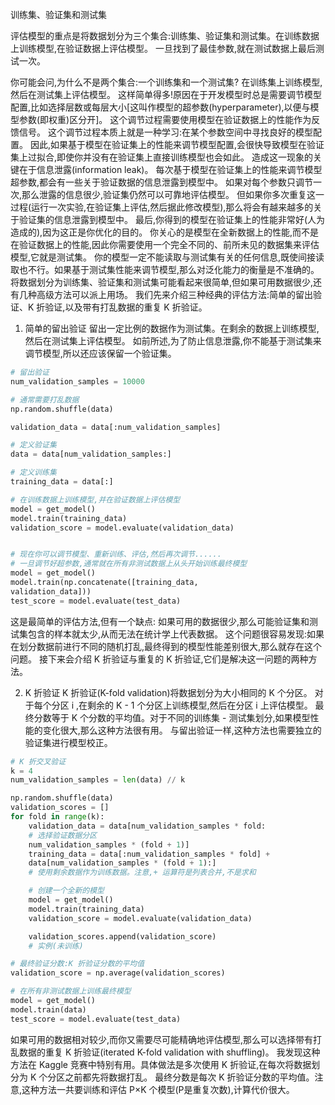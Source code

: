 
训练集、验证集和测试集

评估模型的重点是将数据划分为三个集合:训练集、验证集和测试集。在训练数据上训练模型,在验证数据上评估模型。
一旦找到了最佳参数,就在测试数据上最后测试一次。

你可能会问,为什么不是两个集合:一个训练集和一个测试集?
在训练集上训练模型,然后在测试集上评估模型。
这样简单得多!原因在于开发模型时总是需要调节模型配置,比如选择层数或每层大小[这叫作模型的超参数(hyperparameter),以便与模型参数(即权重)区分开]。
这个调节过程需要使用模型在验证数据上的性能作为反馈信号。
这个调节过程本质上就是一种学习:在某个参数空间中寻找良好的模型配置。
因此,如果基于模型在验证集上的性能来调节模型配置,会很快导致模型在验证集上过拟合,即使你并没有在验证集上直接训练模型也会如此。
造成这一现象的关键在于信息泄露(information leak)。
每次基于模型在验证集上的性能来调节模型超参数,都会有一些关于验证数据的信息泄露到模型中。
如果对每个参数只调节一次,那么泄露的信息很少,验证集仍然可以可靠地评估模型。
但如果你多次重复这一过程(运行一次实验,在验证集上评估,然后据此修改模型),那么将会有越来越多的关于验证集的信息泄露到模型中。
最后,你得到的模型在验证集上的性能非常好(人为造成的),因为这正是你优化的目的。
你关心的是模型在全新数据上的性能,而不是在验证数据上的性能,因此你需要使用一个完全不同的、前所未见的数据集来评估模型,它就是测试集。
你的模型一定不能读取与测试集有关的任何信息,既使间接读取也不行。如果基于测试集性能来调节模型,那么对泛化能力的衡量是不准确的。
将数据划分为训练集、验证集和测试集可能看起来很简单,但如果可用数据很少,还有几种高级方法可以派上用场。
我们先来介绍三种经典的评估方法:简单的留出验证、K 折验证,以及带有打乱数据的重复 K 折验证。

1. 简单的留出验证
留出一定比例的数据作为测试集。在剩余的数据上训练模型,然后在测试集上评估模型。
如前所述,为了防止信息泄露,你不能基于测试集来调节模型,所以还应该保留一个验证集。

```python
# 留出验证
num_validation_samples = 10000

# 通常需要打乱数据
np.random.shuffle(data)

validation_data = data[:num_validation_samples]

# 定义验证集
data = data[num_validation_samples:]

# 定义训练集
training_data = data[:]

# 在训练数据上训练模型,并在验证数据上评估模型
model = get_model()
model.train(training_data)
validation_score = model.evaluate(validation_data)


# 现在你可以调节模型、重新训练、评估,然后再次调节......
# 一旦调节好超参数,通常就在所有非测试数据上从头开始训练最终模型
model = get_model()
model.train(np.concatenate([training_data,
validation_data]))
test_score = model.evaluate(test_data)
```

这是最简单的评估方法,但有一个缺点:
如果可用的数据很少,那么可能验证集和测试集包含的样本就太少,从而无法在统计学上代表数据。
这个问题很容易发现:如果在划分数据前进行不同的随机打乱,最终得到的模型性能差别很大,那么就存在这个问题。
接下来会介绍 K 折验证与重复的 K 折验证,它们是解决这一问题的两种方法。

2. K 折验证
K 折验证(K-fold validation)将数据划分为大小相同的 K 个分区。
对于每个分区 i ,在剩余的 K - 1 个分区上训练模型,然后在分区 i 上评估模型。
最终分数等于 K 个分数的平均值。对于不同的训练集 - 测试集划分,如果模型性能的变化很大,那么这种方法很有用。
与留出验证一样,这种方法也需要独立的验证集进行模型校正。

```python
# K 折交叉验证
k = 4
num_validation_samples = len(data) // k

np.random.shuffle(data)
validation_scores = []
for fold in range(k):
    validation_data = data[num_validation_samples * fold:
    # 选择验证数据分区
    num_validation_samples * (fold + 1)]
    training_data = data[:num_validation_samples * fold] +
    data[num_validation_samples * (fold + 1):]
    # 使用剩余数据作为训练数据。注意,+ 运算符是列表合并,不是求和

    # 创建一个全新的模型
    model = get_model()
    model.train(training_data)
    validation_score = model.evaluate(validation_data)

    validation_scores.append(validation_score)
    # 实例(未训练)

# 最终验证分数:K 折验证分数的平均值
validation_score = np.average(validation_scores)

# 在所有非测试数据上训练最终模型
model = get_model()
model.train(data)
test_score = model.evaluate(test_data)


```

如果可用的数据相对较少,而你又需要尽可能精确地评估模型,那么可以选择带有打乱数据的重复 K 折验证(iterated K-fold validation with shuffling)。
我发现这种方法在 Kaggle 竞赛中特别有用。具体做法是多次使用 K 折验证,在每次将数据划分为 K 个分区之前都先将数据打乱。
最终分数是每次 K 折验证分数的平均值。注意,这种方法一共要训练和评估 P×K 个模型(P是重复次数),计算代价很大。


